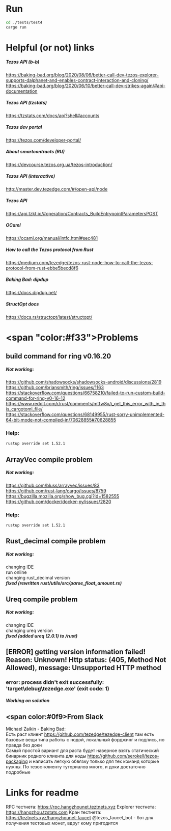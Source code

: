 ﻿# Run  
```bash  
cd ./tests/test4  
cargo run  
```
  
# Helpful (or not) links  
##### Tezos API (b-b)  
https://baking-bad.org/blog/2020/08/06/better-call-dev-tezos-explorer-supports-dalphanet-and-enables-contract-interaction-and-cloning/  
https://baking-bad.org/blog/2020/06/10/better-call-dev-strikes-again/#api-documentation  
##### Tezos API (tzstats)  
https://tzstats.com/docs/api?shell#accounts  
##### Tezos dev portal  
https://tezos.com/developer-portal/  
##### About smartcontracts (RU)  
https://devcourse.tezos.org.ua/tezos-introduction/  
##### Tezos API (interactive)  
http://master.dev.tezedge.com/#/open-api/node  
##### Tezos API  
https://api.tzkt.io/#operation/Contracts_BuildEntrypointParametersPOST  
##### OCaml  
https://ocaml.org/manual/intfc.html#sec481  
##### How to call the Tezos protocol from Rust  
https://medium.com/tezedge/tezos-rust-node-how-to-call-the-tezos-protocol-from-rust-ebbe5becd8f6  
##### Baking Bad: dipdup  
https://docs.dipdup.net/  
##### StructOpt docs  
https://docs.rs/structopt/latest/structopt/  
  
# <span "color:#f33">Problems<span>  
## build command for ring v0.16.20  
##### Not working:  
https://github.com/shadowsocks/shadowsocks-android/discussions/2819  
https://github.com/briansmith/ring/issues/1163  
https://stackoverflow.com/questions/66758210/failed-to-run-custom-build-command-for-ring-v0-16-12  
https://www.reddit.com/r/rust/comments/mtfw8x/i_get_this_error_with_in_this_cargotoml_file/  
https://stackoverflow.com/questions/68149955/rust-sorry-unimplemented-64-bit-mode-not-compiled-in/70628855#70628855  
  
### Help:  
```bash  
rustup override set 1.52.1  
```  
  
## ArrayVec compile problem  
##### Not working:  
https://github.com/bluss/arrayvec/issues/83  
https://github.com/rust-lang/cargo/issues/8759  
https://bugzilla.mozilla.org/show_bug.cgi?id=1582555  
https://github.com/docker/docker-py/issues/2820  
  
### Help:  
```bash  
rustup override set 1.52.1  
```  
  
## Rust_decimal compile problem  
##### Not working:  
changing IDE  
run online  
changing rust_decimal version  
***fixed (rewritten rust/utils/src/parse_float_amount.rs)***  
  
## Ureq compile problem  
##### Not working:  
changing IDE  
changing ureq version  
***fixed (added ureq (2.0.1) to /rust)***  
  

## [ERROR] getting version information failed! Reason: Unknown! Http status: (405, Method Not Allowed), message: Unsupported HTTP method  
### error: process didn't exit successfully: 'target\debug\tezedge.exe' (exit code: 1)  
##### ***Working on solution***  
  
  
## <span color:#0f9>From Slack<span>  
Michael Zaikin - Baking Bad:  
Есть раст клиент https://github.com/tezedge/tezedge-client там есть базовые вещи типа работы с нодой, локальный форджинг и подпись, но правда без доки  
Самый простой вариант для раста будет наверное взять статический бинарник родного клиента для ноды https://github.com/serokell/tezos-packaging и написать легкую обвязку только для тех команд которые нужны.
По тезос-клиенту туториалов много, и доки достаточно подробные  

# Links for readme
RPC тестнета: https://rpc.hangzhounet.teztnets.xyz
Explorer тестнета: https://hangzhou.tzstats.com
Кран тестнета: https://teztnets.xyz/hangzhounet-faucet
@tezos_faucet_bot - бот для получения тестовых монет, вдруг кому пригодится


